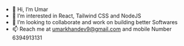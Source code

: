 - 👋 Hi, I’m Umar
- 👀 I’m interested in React, Tailwind CSS and NodeJS
- 💞️ I’m looking to collaborate and work on building better Softwares
- 📫 Reach me  at umarkhandev9@gmail.com and mobile Number 6394913131

<!---
umar-developer-01/umar-developer-01 is a ✨ special ✨ repository because its `README.md` (this file) appears on your GitHub profile.
You can click the Preview link to take a look at your changes.
--->

